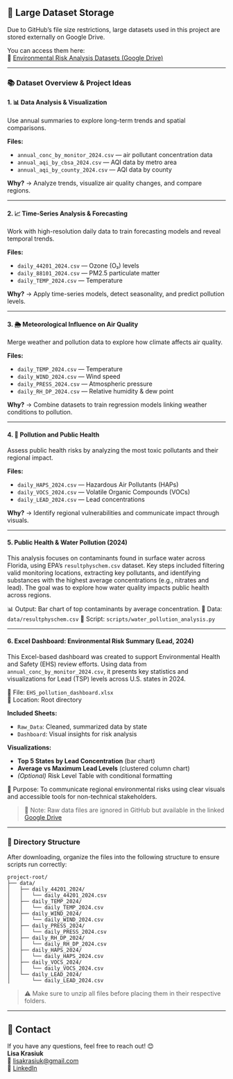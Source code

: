 ## 📁 Large Dataset Storage

Due to GitHub’s file size restrictions, large datasets used in this project are stored externally on Google Drive.

You can access them here:  
🔗 [Environmental Risk Analysis Datasets (Google Drive)](https://drive.google.com/drive/folders/1BlGL7_Ox9wynv0ihNV6qp8GFndNqJ75A?usp=drive_link)

---

### 📚 Dataset Overview & Project Ideas

#### 1. 📊 **Data Analysis & Visualization**
Use annual summaries to explore long-term trends and spatial comparisons.

**Files:**
- `annual_conc_by_monitor_2024.csv` — air pollutant concentration data
- `annual_aqi_by_cbsa_2024.csv` — AQI data by metro area
- `annual_aqi_by_county_2024.csv` — AQI data by county

**Why?** → Analyze trends, visualize air quality changes, and compare regions.

---

#### 2. 📈 **Time-Series Analysis & Forecasting**
Work with high-resolution daily data to train forecasting models and reveal temporal trends.

**Files:**
- `daily_44201_2024.csv` — Ozone (O₃) levels
- `daily_88101_2024.csv` — PM2.5 particulate matter
- `daily_TEMP_2024.csv` — Temperature

**Why?** → Apply time-series models, detect seasonality, and predict pollution levels.

---

#### 3. 🌦️ **Meteorological Influence on Air Quality**
Merge weather and pollution data to explore how climate affects air quality.

**Files:**
- `daily_TEMP_2024.csv` — Temperature
- `daily_WIND_2024.csv` — Wind speed
- `daily_PRESS_2024.csv` — Atmospheric pressure
- `daily_RH_DP_2024.csv` — Relative humidity & dew point

**Why?** → Combine datasets to train regression models linking weather conditions to pollution.

---

#### 4. 🏥 **Pollution and Public Health**
Assess public health risks by analyzing the most toxic pollutants and their regional impact.

**Files:**
- `daily_HAPS_2024.csv` — Hazardous Air Pollutants (HAPs)
- `daily_VOCS_2024.csv` — Volatile Organic Compounds (VOCs)
- `daily_LEAD_2024.csv` — Lead concentrations

**Why?** → Identify regional vulnerabilities and communicate impact through visuals.

---

#### 5. Public Health & Water Pollution (2024)

This analysis focuses on contaminants found in surface water across Florida, using EPA’s `resultphyschem.csv` dataset. Key steps included filtering valid monitoring locations, extracting key pollutants, and identifying substances with the highest average concentrations (e.g., nitrates and lead). The goal was to explore how water quality impacts public health across regions.

📊 Output: Bar chart of top contaminants by average concentration.
📁 Data: `data/resultphyschem.csv`
🧪 Script: `scripts/water_pollution_analysis.py`

---

#### 6. Excel Dashboard: Environmental Risk Summary (Lead, 2024)

This Excel-based dashboard was created to support Environmental Health and Safety (EHS) review efforts. Using data from `annual_conc_by_monitor_2024.csv`, it presents key statistics and visualizations for Lead (TSP) levels across U.S. states in 2024.

📁 File: `EHS_pollution_dashboard.xlsx`  
📍 Location: Root directory

**Included Sheets:**
- `Raw_Data`: Cleaned, summarized data by state
- `Dashboard`: Visual insights for risk analysis

**Visualizations:**
- **Top 5 States by Lead Concentration** (bar chart)
- **Average vs Maximum Lead Levels** (clustered column chart)
- *(Optional)* Risk Level Table with conditional formatting

🧠 Purpose: To communicate regional environmental risks using clear visuals and accessible tools for non-technical stakeholders.

> 🚫 Note: Raw data files are ignored in GitHub but available in the linked [Google Drive](https://drive.google.com/drive/folders/1BlGL7_Ox9wynv0ihNV6qp8GFndNqJ75A?usp=drive_link)

---

### 📁 Directory Structure

After downloading, organize the files into the following structure to ensure scripts run correctly:

```
project-root/
├── data/
│   ├── daily_44201_2024/
│   │   └── daily_44201_2024.csv
│   ├── daily_TEMP_2024/
│   │   └── daily_TEMP_2024.csv
│   ├── daily_WIND_2024/
│   │   └── daily_WIND_2024.csv
│   ├── daily_PRESS_2024/
│   │   └── daily_PRESS_2024.csv
│   ├── daily_RH_DP_2024/
│   │   └── daily_RH_DP_2024.csv
│   ├── daily_HAPS_2024/
│   │   └── daily_HAPS_2024.csv
│   ├── daily_VOCS_2024/
│   │   └── daily_VOCS_2024.csv
│   └── daily_LEAD_2024/
│       └── daily_LEAD_2024.csv
```

> ⚠️ Make sure to unzip all files before placing them in their respective folders.

---

## 📩 Contact

If you have any questions, feel free to reach out! 😊  
**Lisa Krasiuk**  
📧 [lisakrasiuk@gmail.com](mailto:lisakrasiuk@gmail.com)  
🔗 [LinkedIn](https://www.linkedin.com/in/lisa-krasiuk-84092a302/)
